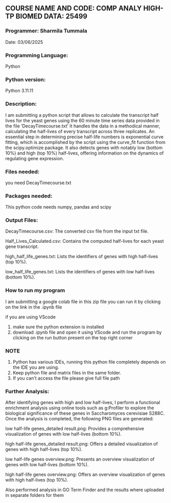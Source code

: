 ## **COURSE NAME AND CODE:** COMP ANALY HIGH-TP BIOMED DATA: 25499

### **Programmer:** Sharmila Tummala

Date: 03/06/2025

### **Programming Language:** 
Python

### **Python version:** 
Python 3.11.11

### **Description:** 
I am submitting a python script that allows to calculate the transcript half lives for the yeast genes using the 60 minute time series data provided in the file ‘DecayTimecourse.txt’
It handles the data in a methodical manner, calculating the half-lives of every transcript across three replicates.  An essential step in determining precise half-life numbers is exponential curve fitting, which is accomplished by the script using the curve_fit function from the scipy.optimize package.  It also detects genes with notably low (bottom 10%) and high (top 10%) half-lives, offering information on the dynamics of regulating gene expression.

### Files needed:
you need DecayTimecourse.txt

### Packages needed: 
This python code needs numpy, pandas  and scipy

### Output Files:
DecayTimecourse.csv: The converted csv file from the input txt file.

Half_Lives_Calculated.csv: Contains the computed half-lives for each yeast gene transcript.

high_half_life_genes.txt: Lists the identifiers of genes with high half-lives (top 10%).

low_half_life_genes.txt: Lists the identifiers of genes with low half-lives (bottom 10%).


### How to run my program
I am submitting a google colab file in this zip file you can run it by clicking on the link in the .ipynb file

if you are using VScode
1. make sure the python extension is installed
2. download .ipynb file and open it using VScode and run the program by clicking on the run button present on the top right corner

### NOTE
1. Python has various IDEs, running this python file completely depends on the IDE you are using.
2. Keep python file and matrix files in the same folder.
3. If you can't access the file please give full file path 

### Further Analysis:
After identifying genes with high and low half-lives, I perform a functional enrichment analysis using online tools such as g:Profiler to explore the biological significance of these genes in Saccharomyces cerevisiae S288C. Once the analysis is completed, the following PNG files are generated:

low half-life genes_detailed result.png: Provides a comprehensive visualization of genes with low half-lives (bottom 10%).

high half-life genes_detailed result.png: Offers a detailed visualization of genes with high half-lives (top 10%).

low half-life genes overview.png: Presents an overview visualization of genes with low half-lives (bottom 10%).

high half-life genes overview.png: Offers an overview visualization of genes with high half-lives (top 10%).

Also performed analysis in GO Term Finder and the results where uploaded in separate folders for them

